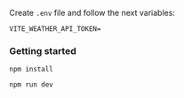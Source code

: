 Create `.env` file and follow the next variables:

```env
VITE_WEATHER_API_TOKEN=
```

### Getting started

```bush
npm install

npm run dev
```
